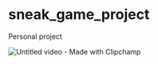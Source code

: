 # sneak_game_project
Personal project 


![Untitled video - Made with Clipchamp](https://user-images.githubusercontent.com/39882035/225111515-b22cc3cc-33bc-4442-873f-1b79a91e4074.gif)
